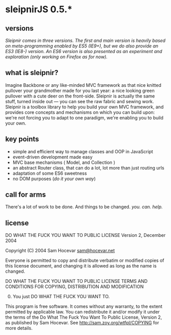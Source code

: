 # sleipnirJS 0.5.*

## versions
*Sleipnir comes in three versions. The first and main version is heavily based on meta-programming enabled by ES5 (IE9+), but we do also provide an ES3 (IE8-) version. An ES6 version is also presented as an experiment and exploration (only working on Firefox as for now).*

## what is sleipnir?

Imagine Backbone or any like-minded MVC framework as that nice knitted pullover your grandmother made for you last year: a nice looking green pullover with a cute deer on the front-side. Sleipnir is actually the same stuff, turned inside out — you can see the raw fabric and sewing work.
Sleipnir is a toolbox library to help you build your own MVC framework, and provides core concepts and mechanisms on which you can build upon: we're not forcing you to adapt to one paradigm, we're enabling you to build your own.

## key points
- simple and efficient way to manage classes and OOP in JavaScript
- event-driven development made easy
- MVC base mechanisms ( Model, and Collection )
- an abstract Router class, that can do a lot, lot more than just routing urls
- adaptation of some ES6 sweetness
- no DOM purposes (*do it your own way*)

## call for arms
There's a lot of work to be done. And things to be changed. *you. can. help.*

## license

DO WHAT THE FUCK YOU WANT TO PUBLIC LICENSE 
Version 2, December 2004 

Copyright (C) 2004 Sam Hocevar <sam@hocevar.net> 

Everyone is permitted to copy and distribute verbatim or modified 
copies of this license document, and changing it is allowed as long 
as the name is changed.

DO WHAT THE FUCK YOU WANT TO PUBLIC LICENSE 
TERMS AND CONDITIONS FOR COPYING, DISTRIBUTION AND MODIFICATION 

0. You just DO WHAT THE FUCK YOU WANT TO.

This program is free software. It comes without any warranty, to
the extent permitted by applicable law. You can redistribute it
and/or modify it under the terms of the Do What The Fuck You Want
To Public License, Version 2, as published by Sam Hocevar. See
http://sam.zoy.org/wtfpl/COPYING for more details.

